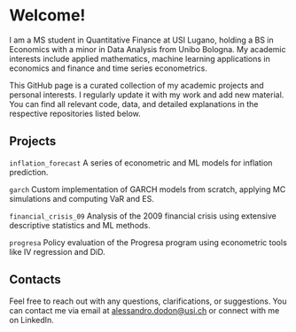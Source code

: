 # Welcome!

I am a MS student in Quantitative Finance at USI Lugano, holding a BS in Economics with a minor in Data Analysis from Unibo Bologna. My academic interests include applied mathematics, machine learning applications in economics and finance and time series econometrics.

This GitHub page is a curated collection of my academic projects and personal interests. I regularly update it with my work and add new material. You can find all relevant code, data, and detailed explanations in the respective repositories listed below.

## Projects

`inflation_forecast` A series of econometric and ML models for inflation prediction.

`garch` Custom implementation of GARCH models from scratch, applying MC simulations and computing VaR and ES.

`financial_crisis_09` Analysis of the 2009 financial crisis using extensive descriptive statistics and ML methods.

`progresa` Policy evaluation of the Progresa program using econometric tools like IV regression and DiD.

## Contacts

Feel free to reach out with any questions, clarifications, or suggestions. You can contact me via email at alessandro.dodon@usi.ch or connect with me on LinkedIn.


